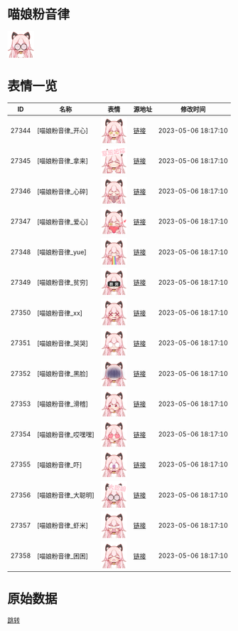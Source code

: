 # 喵娘粉音律

<img src="./cover.png" height="60" alt="cover" />

# 表情一览

|ID|名称|表情|源地址|修改时间|
|----|----|----|----|----|
|27344|[喵娘粉音律_开心]|<img src="./pic/027344_%5B喵娘粉音律_开心%5D.png" height="60" alt="开心"/>|[链接](https://i0.hdslb.com/bfs/garb/d4294a5c70d3bce3d3cd5e3fa3e95253c59700de.png)|2023-05-06 18:17:10|
|27345|[喵娘粉音律_拿来]|<img src="./pic/027345_%5B喵娘粉音律_拿来%5D.png" height="60" alt="拿来"/>|[链接](https://i0.hdslb.com/bfs/garb/7a84dffe8e13d28034fd43456d8ac5f1c106f600.png)|2023-05-06 18:17:10|
|27346|[喵娘粉音律_心碎]|<img src="./pic/027346_%5B喵娘粉音律_心碎%5D.png" height="60" alt="心碎"/>|[链接](https://i0.hdslb.com/bfs/garb/d6ef74b70b6b00132e0d2a9e95cac5687e693eb7.png)|2023-05-06 18:17:10|
|27347|[喵娘粉音律_爱心]|<img src="./pic/027347_%5B喵娘粉音律_爱心%5D.png" height="60" alt="爱心"/>|[链接](https://i0.hdslb.com/bfs/garb/e9e6b6b30121ea74810ba7d6f0e68c1c6725bd76.png)|2023-05-06 18:17:10|
|27348|[喵娘粉音律_yue]|<img src="./pic/027348_%5B喵娘粉音律_yue%5D.png" height="60" alt="yue"/>|[链接](https://i0.hdslb.com/bfs/garb/8e136b22d4e5caffeb28511543b0511e6a3d06ab.png)|2023-05-06 18:17:10|
|27349|[喵娘粉音律_贫穷]|<img src="./pic/027349_%5B喵娘粉音律_贫穷%5D.png" height="60" alt="贫穷"/>|[链接](https://i0.hdslb.com/bfs/garb/3f750d34b6cf08fd2095e517abc78a456ab4d6dd.png)|2023-05-06 18:17:10|
|27350|[喵娘粉音律_xx]|<img src="./pic/027350_%5B喵娘粉音律_xx%5D.png" height="60" alt="xx"/>|[链接](https://i0.hdslb.com/bfs/garb/67c5edc82d9931a198f73dd90e4ebcb1824b3505.png)|2023-05-06 18:17:10|
|27351|[喵娘粉音律_哭哭]|<img src="./pic/027351_%5B喵娘粉音律_哭哭%5D.png" height="60" alt="哭哭"/>|[链接](https://i0.hdslb.com/bfs/garb/9df2a53fdb3e58437c54a64f766a092c6f9622e5.png)|2023-05-06 18:17:10|
|27352|[喵娘粉音律_黑脸]|<img src="./pic/027352_%5B喵娘粉音律_黑脸%5D.png" height="60" alt="黑脸"/>|[链接](https://i0.hdslb.com/bfs/garb/805325b2970d8cd34a0274beabcaf75e8d5f6599.png)|2023-05-06 18:17:10|
|27353|[喵娘粉音律_滑稽]|<img src="./pic/027353_%5B喵娘粉音律_滑稽%5D.png" height="60" alt="滑稽"/>|[链接](https://i0.hdslb.com/bfs/garb/9706a6d7ecbda8bd5fea5704a31debc5477061c8.png)|2023-05-06 18:17:10|
|27354|[喵娘粉音律_哎嘿嘿]|<img src="./pic/027354_%5B喵娘粉音律_哎嘿嘿%5D.png" height="60" alt="哎嘿嘿"/>|[链接](https://i0.hdslb.com/bfs/garb/067d91973f4b7e45b201a3206170ad0f4ad0b9f5.png)|2023-05-06 18:17:10|
|27355|[喵娘粉音律_吓]|<img src="./pic/027355_%5B喵娘粉音律_吓%5D.png" height="60" alt="吓"/>|[链接](https://i0.hdslb.com/bfs/garb/94d8902891c22526d486d62903e7d019f84e0dad.png)|2023-05-06 18:17:10|
|27356|[喵娘粉音律_大聪明]|<img src="./pic/027356_%5B喵娘粉音律_大聪明%5D.png" height="60" alt="大聪明"/>|[链接](https://i0.hdslb.com/bfs/garb/df0d5ebea22bf72b7ac839aedc80944e89c02704.png)|2023-05-06 18:17:10|
|27357|[喵娘粉音律_虾米]|<img src="./pic/027357_%5B喵娘粉音律_虾米%5D.png" height="60" alt="虾米"/>|[链接](https://i0.hdslb.com/bfs/garb/7f1190c6df65364a8de5c61c525eb710f498a47e.png)|2023-05-06 18:17:10|
|27358|[喵娘粉音律_困困]|<img src="./pic/027358_%5B喵娘粉音律_困困%5D.png" height="60" alt="困困"/>|[链接](https://i0.hdslb.com/bfs/garb/945c0355ec5b28c0062d597c8b162d8382b506ae.png)|2023-05-06 18:17:10|

# 原始数据

[跳转](./raw.json)

